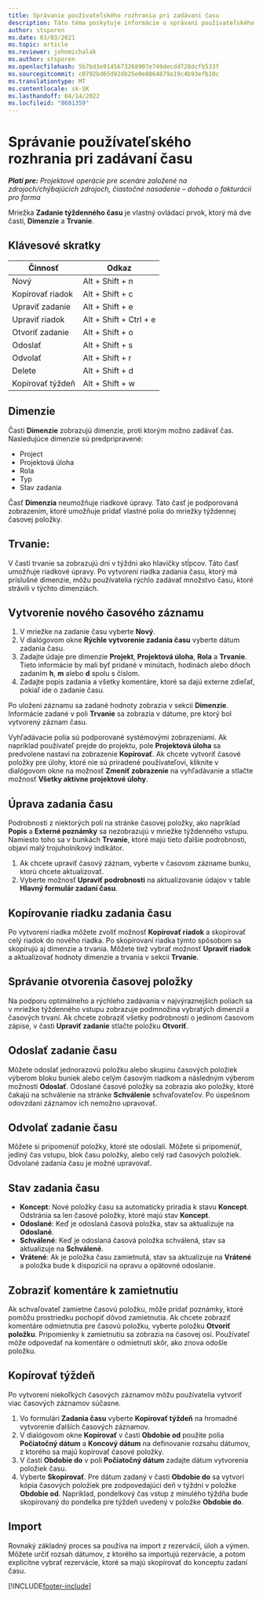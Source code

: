 ```yaml
---
title: Správanie používateľského rozhrania pri zadávaní času
description: Táto téma poskytuje informácie o správaní používateľského rozhrania pri zadávaní času.
author: stsporen
ms.date: 03/03/2021
ms.topic: article
ms.reviewer: johnmichalak
ms.author: stsporen
ms.openlocfilehash: 5b7bd3e9145673268907e749decdd728dcfb533f
ms.sourcegitcommit: c0792bd65d92db25e0e8864879a19c4b93efb10c
ms.translationtype: MT
ms.contentlocale: sk-SK
ms.lasthandoff: 04/14/2022
ms.locfileid: "8601359"
---
```

# <a name="time-entry-ui-behavior"></a>Správanie používateľského rozhrania pri zadávaní času

_**Platí pre:** Projektové operácie pre scenáre založené na zdrojoch/chýbajúcich zdrojoch, čiastočné nasadenie – dohoda o fakturácii pro forma_


Mriežka **Zadanie týždenného času** je vlastný ovládací prvok, ktorý má dve časti, **Dimenzie** a **Trvanie**.

## <a name="keyboard-shortcuts"></a>Klávesové skratky
| Činnosť        | Odkaz                  |
|------------   |------------------------   |
| Nový           | Alt + Shift + n           |
| Kopírovať riadok      | Alt + Shift + c           |
| Upraviť zadanie    | Alt + Shift + e           |
| Upraviť riadok      | Alt + Shift + Ctrl + e    |
| Otvoriť zadanie    | Alt + Shift + o           |
| Odoslať        | Alt + Shift + s           |
| Odvolať        | Alt + Shift + r           |
| Delete        | Alt + Shift + d           |
| Kopírovať týždeň     | Alt + Shift + w           |

## <a name="dimensions"></a>Dimenzie
Časti **Dimenzie** zobrazujú dimenzie, proti ktorým možno zadávať čas. Nasledujúce dimenzie sú predpripravené:

  - Project
  - Projektová úloha
  - Rola
  - Typ
  - Stav zadania

Časť **Dimenzia** neumožňuje riadkové úpravy. Táto časť je podporovaná zobrazením, ktoré umožňuje pridať vlastné polia do mriežky týždennej časovej položky.

## <a name="duration"></a>Trvanie:
V časti trvanie sa zobrazujú dni v týždni ako hlavičky stĺpcov. Táto časť umožňuje riadkové úpravy. Po vytvorení riadka zadania času, ktorý má príslušné dimenzie, môžu používatelia rýchlo zadávať množstvo času, ktoré strávili v týchto dimenziách.

## <a name="create-a-new-time-entry"></a>Vytvorenie nového časového záznamu

1. V mriežke na zadanie času vyberte **Nový**. 
2. V dialógovom okne **Rýchle vytvorenie zadania času** vyberte dátum zadania času.
3. Zadajte údaje pre dimenzie **Projekt**, **Projektová úloha**, **Rola** a **Trvanie**. Tieto informácie by mali byť pridané v minútach, hodinách alebo dňoch zadaním **h**, **m** alebo **d** spolu s číslom. 
4. Zadajte popis zadania a všetky komentáre, ktoré sa dajú externe zdieľať, pokiaľ ide o zadanie času. 

Po uložení záznamu sa zadané hodnoty zobrazia v sekcii **Dimenzie**. Informácie zadané v poli **Trvanie** sa zobrazia v dátume, pre ktorý bol vytvorený záznam času.

Vyhľadávacie polia sú podporované systémovými zobrazeniami. Ak napríklad používateľ prejde do projektu, pole **Projektová úloha** sa predvolene nastaví na zobrazenie **Kopírovať**. Ak chcete vytvoriť časové položky pre úlohy, ktoré nie sú priradené používateľovi, kliknite v dialógovom okne na možnosť **Zmeniť zobrazenie** na vyhľadávanie a stlačte možnosť **Všetky aktívne projektové úlohy**.

## <a name="edit-a-time-entry"></a>Úprava zadania času 
Podrobnosti z niektorých polí na stránke časovej položky, ako napríklad **Popis** a **Externé poznámky** sa nezobrazujú v mriežke týždenného vstupu. Namiesto toho sa v bunkách **Trvanie**, ktoré majú tieto ďalšie podrobnosti, objaví malý trojuholníkový indikátor. 

1. Ak chcete upraviť časový záznam, vyberte v časovom zázname bunku, ktorú chcete aktualizovať.
2. Vyberte možnosť **Upraviť podrobnosti** na aktualizovanie údajov v table **Hlavný formulár zadaní času**. 

## <a name="copy-a-time-entry-row"></a>Kopírovanie riadku zadania času
Po vytvorení riadka môžete zvoliť možnosť **Kopírovať riadok** a skopírovať celý riadok do nového riadka. Po skopírovaní riadka týmto spôsobom sa skopírujú aj dimenzie a trvania. Môžete tiež vybrať možnosť **Upraviť riadok** a aktualizovať hodnoty dimenzie a trvania v sekcii **Trvanie**.

## <a name="open-a-time-entry-behavior"></a>Správanie otvorenia časovej položky
Na podporu optimálneho a rýchleho zadávania v najvýraznejších poliach sa v mriežke týždenného vstupu zobrazuje podmnožina vybratých dimenzií a časových trvaní. Ak chcete zobraziť všetky podrobnosti o jedinom časovom zápise, v časti **Upraviť zadanie** stlačte položku **Otvoriť**.

## <a name="submit-a-time-entry"></a>Odoslať zadanie času
Môžete odoslať jednorazovú položku alebo skupinu časových položiek výberom bloku buniek alebo celým časovým riadkom a následným výberom možnosti **Odoslať**. Odoslané časové položky sa zobrazia ako položky, ktoré čakajú na schválenie na stránke **Schválenie** schvaľovateľov. Po úspešnom odovzdaní záznamov ich nemožno upravovať.

## <a name="recall-a-time-entry"></a>Odvolať zadanie času
Môžete si pripomenúť položky, ktoré ste odoslali. Môžete si pripomenúť, jediný čas vstupu, blok času položky, alebo celý rad časových položiek. Odvolané zadania času je možné upravovať.

## <a name="time-entry-status"></a>Stav zadania času

- **Koncept**: Nové položky času sa automaticky priradia k stavu **Koncept**. Odstránia sa len časové položky, ktoré majú stav **Koncept**.
- **Odoslané**: Keď je odoslaná časová položka, stav sa aktualizuje na **Odoslané**. 
- **Schválené**: Keď je odoslaná časová položka schválená, stav sa aktualizuje na **Schválené**. 
- **Vrátené**: Ak je položka času zamietnutá, stav sa aktualizuje na **Vrátené** a položka bude k dispozícii na opravu a opätovné odoslanie. 

## <a name="view-rejection-comments"></a>Zobraziť komentáre k zamietnutiu
Ak schvaľovateľ zamietne časovú položku, môže pridať poznámky, ktoré pomôžu prostriedku pochopiť dôvod zamietnutia. Ak chcete zobraziť komentáre odmietnutia pre časovú položku, vyberte položku **Otvoriť položku**. Pripomienky k zamietnutiu sa zobrazia na časovej osi. Používateľ môže odpovedať na komentáre o odmietnutí skôr, ako znova odošle položku.

## <a name="copy-week"></a>Kopírovať týždeň
Po vytvorení niekoľkých časových záznamov môžu používatelia vytvoriť viac časových záznamov súčasne.

1. Vo formulári **Zadania času** vyberte **Kopírovať týždeň** na hromadné vytvorenie ďalších časových záznamov. 
2. V dialógovom okne **Kopírovať** v časti **Obdobie od** použite polia **Počiatočný dátum** a **Koncový dátum** na definovanie rozsahu dátumov, z ktorého sa majú kopírovať časové položky. 
3. V časti **Obdobie do** v poli **Počiatočný dátum** zadajte dátum vytvorenia položiek času. 
4. Vyberte **Skopírovať**. Pre dátum zadaný v časti **Obdobie do** sa vytvorí kópia časových položiek pre zodpovedajúci deň v týždni v položke **Obdobie od**. Napríklad, pondelkový čas vstup z minulého týždňa bude skopírovaný do pondelka pre týždeň uvedený v položke **Obdobie do**.

## <a name="import"></a>Import
Rovnaký základný proces sa používa na import z rezervácií, úloh a výmen. Môžete určiť rozsah dátumov, z ktorého sa importujú rezervácie, a potom explicitne vybrať rezervácie, ktoré sa majú skopírovať do konceptu zadaní času. 


[!INCLUDE[footer-include](../includes/footer-banner.md)]
